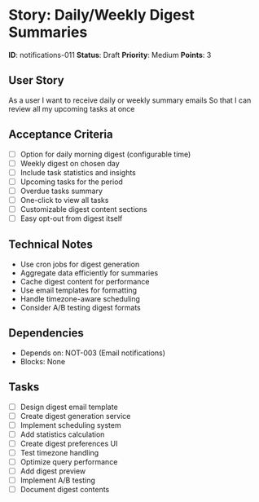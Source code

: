 # Story: Daily/Weekly Digest Summaries

**ID**: notifications-011
**Status**: Draft
**Priority**: Medium
**Points**: 3

## User Story
As a user
I want to receive daily or weekly summary emails
So that I can review all my upcoming tasks at once

## Acceptance Criteria
- [ ] Option for daily morning digest (configurable time)
- [ ] Weekly digest on chosen day
- [ ] Include task statistics and insights
- [ ] Upcoming tasks for the period
- [ ] Overdue tasks summary
- [ ] One-click to view all tasks
- [ ] Customizable digest content sections
- [ ] Easy opt-out from digest itself

## Technical Notes
- Use cron jobs for digest generation
- Aggregate data efficiently for summaries
- Cache digest content for performance
- Use email templates for formatting
- Handle timezone-aware scheduling
- Consider A/B testing digest formats

## Dependencies
- Depends on: NOT-003 (Email notifications)
- Blocks: None

## Tasks
- [ ] Design digest email template
- [ ] Create digest generation service
- [ ] Implement scheduling system
- [ ] Add statistics calculation
- [ ] Create digest preferences UI
- [ ] Test timezone handling
- [ ] Optimize query performance
- [ ] Add digest preview
- [ ] Implement A/B testing
- [ ] Document digest contents